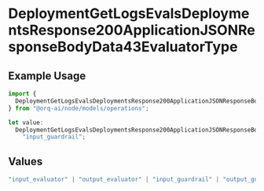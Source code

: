 # DeploymentGetLogsEvalsDeploymentsResponse200ApplicationJSONResponseBodyData43EvaluatorType

## Example Usage

```typescript
import {
  DeploymentGetLogsEvalsDeploymentsResponse200ApplicationJSONResponseBodyData43EvaluatorType,
} from "@orq-ai/node/models/operations";

let value:
  DeploymentGetLogsEvalsDeploymentsResponse200ApplicationJSONResponseBodyData43EvaluatorType =
    "input_guardrail";
```

## Values

```typescript
"input_evaluator" | "output_evaluator" | "input_guardrail" | "output_guardrail"
```